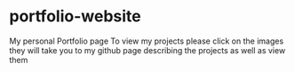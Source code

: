 # portfolio-website
My personal Portfolio page
To view my projects please click on the images they will take you to my github page describing the projects as well as view them 
